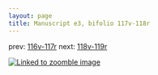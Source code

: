 ```yaml
---
layout: page
title: Manuscript e3, bifolio 117v-118r
---
```


prev: [116v-117r](../116v-117r/) next: [118v-119r](../118v-119r/)



[![Linked to zoomble image](http://www.homermultitext.org/iipsrv?IIIF=/project/homer/pyramidal/deepzoom/hmt/e3bifolio/v1/vb_117v_118r.tif/full/2000,/0/default.jpg)](http://www.homermultitext.org/ict2/?urn=urn:cite2:hmt:e3bifolio.v1:vb_117v_118r)

